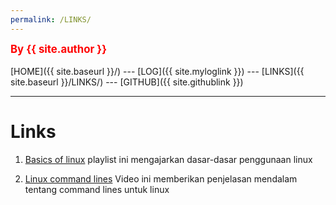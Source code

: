 ```yaml
---
permalink: /LINKS/
---
```

<span style="color:red; font-weight:bold; font-size:larger;">By {{ site.author }}</span>
<br><br>
[HOME]({{ site.baseurl }}/) ---
[LOG]({{ site.myloglink }}) ---
[LINKS]({{ site.baseurl }}/LINKS/) ---
[GITHUB]({{ site.githublink }})
<br>
<hr>

# Links
1. [Basics of linux](https://www.youtube.com/watch?v=xRX6ZI_P-LA&list=PLckPQEKYlbxebubMWdjcGR7K_ukm35ZjN) 
playlist ini mengajarkan dasar-dasar penggunaan linux

2. [Linux command lines](https://www.youtube.com/watch?v=2PGnYjbYuUo)
Video ini memberikan penjelasan mendalam tentang command lines untuk linux

